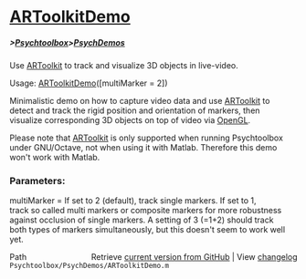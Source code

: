 # [ARToolkitDemo](ARToolkitDemo)
##### >[Psychtoolbox](Psychtoolbox)>[PsychDemos](PsychDemos)

Use [ARToolkit](ARToolkit) to track and visualize 3D objects in live-video.  
  
Usage: [ARToolkitDemo](ARToolkitDemo)([multiMarker = 2])  
  
Minimalistic demo on how to capture video data and use [ARToolkit](ARToolkit) to  
detect and track the rigid position and orientation of markers, then  
visualize corresponding 3D objects on top of video via [OpenGL](OpenGL).  
  
Please note that [ARToolkit](ARToolkit) is only supported when running Psychtoolbox  
under GNU/Octave, not when using it with Matlab. Therefore this demo  
won't work with Matlab.  
  
### Parameters:  
  
multiMarker = If set to 2 (default), track single markers. If set to 1,  
track so called multi markers or composite markers for more robustness  
against occlusion of single markers. A setting of 3 (=1+2) should track  
both types of markers simultaneously, but this doesn't seem to work well  
yet.  
  




<div class="code_header" style="text-align:right;">
  <span style="float:left;">Path&nbsp;&nbsp;</span> <span class="counter">Retrieve <a href=
  "https://raw.github.com/Psychtoolbox-3/Psychtoolbox-3/beta/Psychtoolbox/PsychDemos/ARToolkitDemo.m">current version from GitHub</a> | View <a href=
  "https://github.com/Psychtoolbox-3/Psychtoolbox-3/commits/beta/Psychtoolbox/PsychDemos/ARToolkitDemo.m">changelog</a></span>
</div>
<div class="code">
  <code>Psychtoolbox/PsychDemos/ARToolkitDemo.m</code>
</div>

